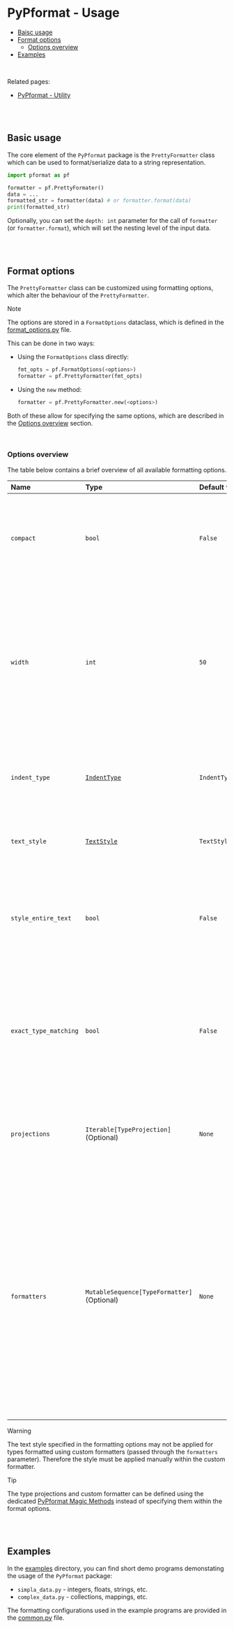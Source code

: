 # PyPformat - Usage

- [Baisc usage](#basic-usage)
- [Format options](#format-options)
  - [Options overview](#options-overview)
- [Examples](#examples)

<br />

Related pages:

- [PyPformat - Utility](/docs/utility.md)

<br />
<br />

## Basic usage

The core element of the `PyPformat` package is the `PrettyFormatter` class which can be used to format/serialize data to a string representation.

```python
import pformat as pf

formatter = pf.PrettyFormater()
data = ...
formatted_str = formatter(data) # or formatter.format(data)
print(formatted_str)
```

Optionally, you can set the `depth: int` parameter for the call of `formatter` (or `formatter.format`), which will set the nesting level of the input data.

<br />
<br />

## Format options

The `PrettyFormatter` class can be customized using formatting options, which alter the behaviour of the `PrettyFormatter`.

> [!NOTE]
> The options are stored in a `FormatOptions` dataclass, which is defined in the [format_options.py](/src/pformat/format_options.py) file.

This can be done in two ways:

- Using the `FormatOptions` class directly:

  ```python
  fmt_opts = pf.FormatOptions(<options>)
  formatter = pf.PrettyFormatter(fmt_opts)
  ```

- Using the `new` method:

  ```python
  formatter = pf.PrettyFormatter.new(<options>)
  ```

Both of these allow for specifying the same options, which are described in the [Options overview](#options-overview) section.

<br />

### Options overview

The table below contains a brief overview of all available formatting options.

| **Name** | **Type** | **Default value** | **Description** |
| :- | :- | :- | :- |
| `compact` | `bool` | `False` | If `True`, the pretty formatter will *try to* fit the elements in a single line within the constaints of the `width` parameter. |
| `width` | `int` | `50` | Specifies the limit of the `compact` packing of the formatted elements.<br/>If the length of the formatted string is greater than the parameter's value, the pretty formatter will *try to* split the string into multiple lines.  |
| `indent_type` | [`IndentType`](/docs/utility.md#indentation) | `IndentType.NONE()` | Specifies the type of the indentation markers used for nested elements in collections and mappings. |
| `text_style` | [`TextStyle`](/docs/utility.md#text-styling) | `TextStyle()` | Specifies the style, which will be applied to the text when formatting. |
| `style_entire_text` | `bool` | `False` | If `True`, the pretty formatter will apply the given style to the entire text.<br/>If `False`, the style will only be applied to individual values. |
| `exact_type_matching` | `bool` | `False` | If `True`, the pretty formatter will apply the `projections` and `formatters` to items based on the `isinstance` checks.<br/>If `False`, `type(item) is <specified-type>` checks will be used. |
| `projections` | `Iterable[TypeProjection]`<br>(Optional) | `None` | A collection of [`TypeProjection`](/docs/utility.md#type-projection-objects) objects, which will be applied to each item with a matching type before formatting. |
| `formatters` | `MutableSequence[TypeFormatter]`<br/>(Optional) | `None` | A mutable sequence of [`TypeFormatter`](/docs/utility.md#type-specific-formatters) objects, which is prepended to a list of predefined type formatters and then sorted in an inheritance-wise order (the child types precede their parent types in the ordering). Then, the preprocessed sequence is traveresed in this order to match the type of an input element to a corresponding formatter object. |

> [!WARNING]
>
> The text style specified in the formatting options may not be applied for types formatted using custom formatters (passed through the `formatters` parameter). Therefore the style must be applied manually within the custom formatter.

> [!TIP]
>
> The type projections and custom formatter can be defined using the dedicated [PyPformat Magic Methods](/docs/utility.md#pypformat-magic-methods) instead of specifying them within the format options.

<br />
<br />

## Examples

In the [examples](/examples/) directory, you can find short demo programs demonstating the usage of the `PyPformat` package:

- `simpla_data.py` - integers, floats, strings, etc.
- `complex_data.py` - collections, mappings, etc.

The formatting configurations used in the example programs are provided in the [common.py](/examples/common.py) file.
